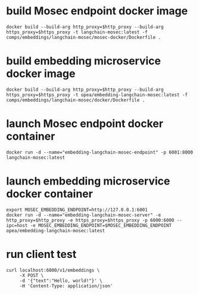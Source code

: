 # build Mosec endpoint docker image

```
docker build --build-arg http_proxy=$http_proxy --build-arg https_proxy=$https_proxy -t langchain-mosec:latest -f comps/embeddings/langchain-mosec/mosec-docker/Dockerfile .
```

# build embedding microservice docker image

```
docker build --build-arg http_proxy=$http_proxy --build-arg https_proxy=$https_proxy -t opea/embedding-langchain-mosec:latest -f comps/embeddings/langchain-mosec/docker/Dockerfile .
```

# launch Mosec endpoint docker container

```
docker run -d --name="embedding-langchain-mosec-endpoint" -p 6001:8000  langchain-mosec:latest
```

# launch embedding microservice docker container

```
export MOSEC_EMBEDDING_ENDPOINT=http://127.0.0.1:6001
docker run -d --name="embedding-langchain-mosec-server" -e http_proxy=$http_proxy -e https_proxy=$https_proxy -p 6000:6000 --ipc=host -e MOSEC_EMBEDDING_ENDPOINT=$MOSEC_EMBEDDING_ENDPOINT opea/embedding-langchain-mosec:latest
```

# run client test

```
curl localhost:6000/v1/embeddings \
     -X POST \
     -d '{"text":"Hello, world!"}' \
     -H 'Content-Type: application/json'
```
